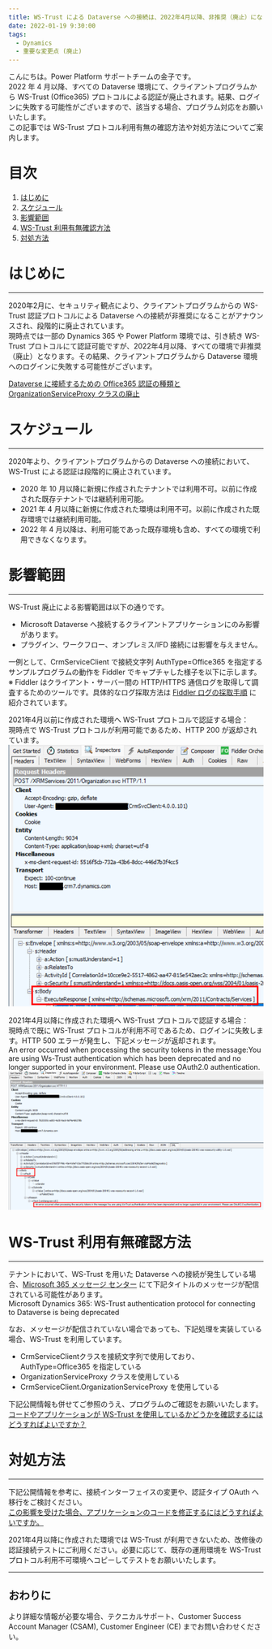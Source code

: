 ```yaml
---
title: WS-Trust による Dataverse への接続は、2022年4月以降、非推奨（廃止）になります
date: 2022-01-19 9:30:00
tags:
  - Dynamics
  - 重要な変更点 (廃止)
---
```


こんにちは。Power Platform サポートチームの金子です。  
2022 年 4 月以降、すべての Dataverse 環境にて、クライアントプログラムから WS-Trust (Office365) プロトコルによる認証が廃止されます。結果、ログインに失敗する可能性がございますので、該当する場合、プログラム対応をお願いいたします。  
この記事では WS-Trust プロトコル利用有無の確認方法や対処方法についてご案内します。  

<!-- more -->
# 目次

1. [はじめに](#anchor-intro)
2. [スケジュール](#anchor-schedule)
3. [影響範囲](#anchor-impacts)
4. [WS-Trust 利用有無確認方法](#anchor-how-do-i-know)
5. [対処方法](#anchor-fix)

<a id='anchor-Intro'></a>

# はじめに
---
2020年2月に、セキュリティ観点により、クライアントプログラムからの WS-Trust 認証プロトコルによる Dataverse への接続が非推奨になることがアナウンスされ、段階的に廃止されています。  
現時点では一部の Dynamics 365 や Power Platform 環境では、引き続き WS-Trust プロトコルにて認証可能ですが、2022年4月以降、すべての環境で非推奨（廃止）となります。その結果、クライアントプログラムから Dataverse 環境へのログインに失敗する可能性がございます。  

[Dataverse に接続するための Office365 認証の種類と OrganizationServiceProxy クラスの廃止](https://docs.microsoft.com/ja-jp/power-platform/important-changes-coming#deprecation-of-office365-authentication-type-and-organizationserviceproxy-class-for-connecting-to-dataverse) 

<a id='anchor-schedule'></a>

# スケジュール
---
2020年より、クライアントプログラムからの Dataverse への接続において、WS-Trust による認証は段階的に廃止されています。  
- 2020 年 10 月以降に新規に作成されたテナントでは利用不可。以前に作成された既存テナントでは継続利用可能。
- 2021 年 4 月以降に新規に作成された環境は利用不可。以前に作成された既存環境では継続利用可能。
- 2022 年 4 月以降は、利用可能であった既存環境も含め、すべての環境で利用できなくなります。

<a id='anchor-impacts'></a>

# 影響範囲
---
WS-Trust 廃止による影響範囲は以下の通りです。 
- Microsoft Dataverse へ接続するクライアントアプリケーションにのみ影響があります。
- プラグイン、ワークフロー、オンプレミス/IFD 接続には影響を与えません。

一例として、CrmServiceClient で接続文字列 AuthType=Office365 を指定するサンプルプログラムの動作を Fiddler でキャプチャした様子を以下に示します。  
※ Fiddler はクライアント・サーバー間の HTTP/HTTPS 通信ログを取得して調査するためのツールです。具体的なログ採取方法は [Fiddler ログの採取手順](https://social.technet.microsoft.com/Forums/exchange/ja-JP/fe5f977a-2992-44c3-b643-38ad570a3d18/fiddler-12525124641239825505214622516338918?forum=DCRMSupport) に紹介されています。  

2021年4月以前に作成された環境へ WS-Trust プロトコルで認証する場合：  
現時点で WS-Trust プロトコルが利用可能であるため、HTTP 200 が返却されています。  
![](./Deprecation-WS-Trust/enabled.png)  

2021年4月以降に作成された環境へ WS-Trust プロトコルで認証する場合：  
現時点で既に WS-Trust プロトコルが利用不可であるため、ログインに失敗します。HTTP 500 エラーが発生し、下記メッセージが返却されます。  
An error occurred when processing the security tokens in the message:You are using Ws-Trust authentication which has been deprecated and no longer supported in your environment. Please use OAuth2.0 authentication.
![](./Deprecation-WS-Trust/disabled.png)  


<a id='anchor-how-do-i-know'></a>

# WS-Trust 利用有無確認方法
---
テナントにおいて、WS-Trust を用いた Dataverse への接続が発生している場合、[Microsoft 365 メッセージ センター](https://admin.microsoft.com/#/MessageCenter) にて下記タイトルのメッセージが配信されている可能性があります。   
Microsoft Dynamics 365: WS-Trust authentication protocol for connecting to Dataverse is being deprecated

なお、メッセージが配信されていない場合であっても、下記処理を実装している場合、WS-Trust を利用しています。
-	CrmServiceClientクラスを接続文字列で使用しており、AuthType=Office365 を指定している
-	OrganizationServiceProxy クラスを使用している
-	CrmServiceClient.OrganizationServiceProxy を使用している

下記公開情報も併せてご参照のうえ、プログラムのご確認をお願いいたします。  
[コードやアプリケーションが WS-Trust を使用しているかどうかを確認するにはどうすればよいですか？](https://docs.microsoft.com/ja-jp/powerapps/developer/data-platform/authenticate-office365-deprecation#how-do-i-know-if-my-code-or-application-is-using-ws-trust)


<a id='anchor-fix'></a>

# 対処方法  
---
下記公開情報を参考に、接続インターフェイスの変更や、認証タイプ OAuth へ移行をご検討ください。  
[この影響を受けた場合、アプリケーションのコードを修正するにはどうすればよいですか。](https://docs.microsoft.com/ja-jp/powerapps/developer/data-platform/authenticate-office365-deprecation#what-should-i-do-to-fix-my-application-code-if-affected)

2021年4月以降に作成された環境では WS-Trust が利用できないため、改修後の認証接続テストにご利用ください。必要に応じて、既存の運用環境を WS-Trust プロトコル利用不可環境へコピーしてテストをお願いいたします。

---
## おわりに

より詳細な情報が必要な場合、テクニカルサポート、Customer Success Account Manager (CSAM), Customer Engineer (CE) までお問い合わせください。 
